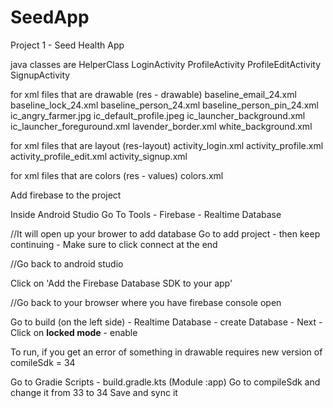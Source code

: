 # SeedApp
Project 1 - Seed Health App

java classes are 
HelperClass
LoginActivity
ProfileActivity
ProfileEditActivity
SignupActivity

for xml files that are drawable (res - drawable)
baseline_email_24.xml
baseline_lock_24.xml
baseline_person_24.xml
baseline_person_pin_24.xml
ic_angry_farmer.jpg
ic_default_profile.jpeg
ic_launcher_background.xml
ic_launcher_foreguround.xml
lavender_border.xml
white_background.xml

for xml files that are layout (res-layout)
activity_login.xml
activity_profile.xml
activity_profile_edit.xml
activity_signup.xml


for xml files that are colors (res - values)
colors.xml



Add firebase to the project

Inside Android Studio
Go To Tools - Firebase - Realtime Database

//It will open up your brower to add database
Go to add project - then keep continuing - Make sure to click connect at the end

//Go back to android studio

Click on 'Add the Firebase Database SDK to your app'


//Go back to your browser where you have firebase console open

Go to build (on the left side) - Realtime Database - create Database - Next - Click on **locked mode** - enable



To run, if you get an error of something in drawable requires new version of comileSdk = 34

Go to Gradie Scripts - build.gradle.kts (Module :app)
  Go to compileSdk and change it from 
    33 to 34
    Save and sync it




